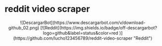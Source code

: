 # reddit video scraper

<div align="center">
![DescargarBot](https://www.descargarbot.com/v/download-github_02.png)
[![Reddit](https://img.shields.io/badge/off-descargarbot?logo=github&label=status&color=red
)](https://github.com/lucho123456789/reddit-video-scraper "Reddit")
</div>


